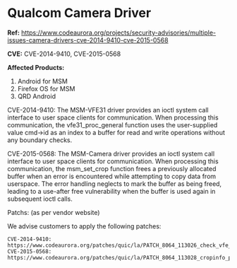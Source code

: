 # Qualcom Camera Driver 

__Ref:__ https://www.codeaurora.org/projects/security-advisories/multiple-issues-camera-drivers-cve-2014-9410-cve-2015-0568

__CVE:__ CVE-2014-9410, CVE-2015-0568


__Affected Products:__
1. Android for MSM
1. Firefox OS for MSM
1. QRD Android


CVE-2014-9410:
The MSM-VFE31 driver provides an ioctl system call interface to user space clients for communication. When processing this communication, the vfe31_proc_general function uses the user-supplied value cmd->id as an index to a buffer for read and write operations without any boundary checks.



CVE-2015-0568:
The MSM-Camera driver provides an ioctl system call interface to user space clients for communication. When processing this communication, the msm_set_crop function frees a previously allocated buffer when an error is encountered while attempting to copy data from userspace. The error handling neglects to mark the buffer as being freed, leading to a use-after free vulnerability when the buffer is used again in subsequent ioctl calls.



Patchs: (as per vendor website)

We advise customers to apply the following patches:

    CVE-2014-9410:
    https://www.codeaurora.org/patches/quic/la/PATCH_8064_113026_check_vfe_cmd_usage_20150728.tar.gz
    CVE-2015-0568:
    https://www.codeaurora.org/patches/quic/la/PATCH_8064_113028_cropinfo_pointer_fix_20150728.tar.gz


